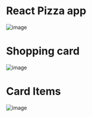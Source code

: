 # React Pizza app
![image](https://user-images.githubusercontent.com/68695106/126129233-c21e1166-b138-4774-9db8-70752a8f35bb.png)

# Shopping card
![image](https://user-images.githubusercontent.com/68695106/126128917-a4b1d7c6-bfbe-4cc5-9375-c7326b478cd7.png)

# Card Items
![image](https://user-images.githubusercontent.com/68695106/126130928-03477a7a-08a1-4c5e-8bd9-c301db29f9ab.png)
